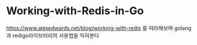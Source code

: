 # Working-with-Redis-in-Go
https://www.alexedwards.net/blog/working-with-redis 를 따라해보며 golang과 redigo라이브러리의 사용법을 익혀본다
